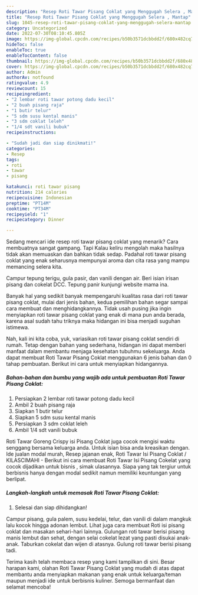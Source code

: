 ```yaml
---
description: "Resep Roti Tawar Pisang Coklat yang Menggugah Selera , Mantap"
title: "Resep Roti Tawar Pisang Coklat yang Menggugah Selera , Mantap"
slug: 1045-resep-roti-tawar-pisang-coklat-yang-menggugah-selera-mantap
category: Uncategorized
date: 2022-07-30T08:10:45.805Z
image: https://img-global.cpcdn.com/recipes/b50b3571dcbbdd2f/680x482cq70/roti-tawar-pisang-coklat-foto-resep-utama.jpg
hideToc: false
enableToc: true
enableTocContent: false
thumbnail: https://img-global.cpcdn.com/recipes/b50b3571dcbbdd2f/680x482cq70/roti-tawar-pisang-coklat-foto-resep-utama.jpg
cover: https://img-global.cpcdn.com/recipes/b50b3571dcbbdd2f/680x482cq70/roti-tawar-pisang-coklat-foto-resep-utama.jpg
author: Admin
authorAv: notfound
ratingvalue: 4.9
reviewcount: 15
recipeingredient:
- "2 lembar roti tawar potong dadu kecil"
- "2 buah pisang raja"
- "1 butir telur"
- "5 sdm susu kental manis"
- "3 sdm coklat leleh"
- "1/4 sdt vanili bubuk"
recipeinstructions:

- "Sudah jadi dan siap dinikmati!"
categories:
- Resep
tags:
- roti
- tawar
- pisang

katakunci: roti tawar pisang 
nutrition: 214 calories
recipecuisine: Indonesian
preptime: "PT14M"
cooktime: "PT34M"
recipeyield: "1"
recipecategory: Dinner

---
```



Sedang mencari ide resep roti tawar pisang coklat yang menarik? Cara membuatnya sangat gampang. Tapi Kalau keliru mengolah maka hasilnya tidak akan memuaskan dan bahkan tidak sedap. Padahal roti tawar pisang coklat yang enak seharusnya mempunyai aroma dan cita rasa yang mampu memancing selera kita.


Campur tepung terigu, gula pasir, dan vanili dengan air. Beri isian irisan pisang dan cokelat DCC. Tepung panir kunjungi website mama ina.

Banyak hal yang sedikit banyak mempengaruhi kualitas rasa dari roti tawar pisang coklat, mulai dari jenis bahan, kedua pemilihan bahan segar sampai cara membuat dan menghidangkannya. Tidak usah pusing jika ingin menyiapkan roti tawar pisang coklat yang enak di mana pun anda berada, karena asal sudah tahu triknya maka hidangan ini bisa menjadi suguhan istimewa.


Nah, kali ini kita coba, yuk, variasikan roti tawar pisang coklat sendiri di rumah. Tetap dengan bahan yang sederhana, hidangan ini dapat memberi manfaat dalam membantu menjaga kesehatan tubuhmu sekeluarga. Anda dapat membuat Roti Tawar Pisang Coklat menggunakan 6 jenis bahan dan 0 tahap pembuatan. Berikut ini cara untuk menyiapkan hidangannya.

<!--inarticleads1-->

##### Bahan-bahan dan bumbu yang wajib ada untuk pembuatan Roti Tawar Pisang Coklat:

1. Persiapkan 2 lembar roti tawar potong dadu kecil
1. Ambil 2 buah pisang raja
1. Siapkan 1 butir telur
1. Siapkan 5 sdm susu kental manis
1. Persiapkan 3 sdm coklat leleh
1. Ambil 1/4 sdt vanili bubuk


Roti Tawar Goreng Crispy isi Pisang Coklat juga cocok mengisi waktu senggang bersama keluarga anda. Untuk isian bisa anda kreasikan dengan. Ide jualan modal murah, Resep jajanan enak, Roti Tawar Isi Pisang Coklat / KILASCIMAHI - Berikut ini cara membuat Roti Tawar Isi Pisang Cokelat yang cocok dijadikan untuk bisnis , simak ulasannya. Siapa yang tak tergiur untuk berbisnis hanya dengan modal sedikit namun memiliki keuntungan yang berlipat. 

<!--inarticleads2-->

##### Langkah-langkah untuk memasak Roti Tawar Pisang Coklat:


1. Selesai dan siap dihidangkan!

Campur pisang, gula palem, susu kedelai, telur, dan vanili di dalam mangkuk lalu kocok hingga adonan lembut. Lihat juga cara membuat Roti isi pisang coklat dan masakan sehari-hari lainnya. Gulungan roti tawar berisi pisang manis lembut dan sehat, dengan selai cokelat lezat yang pasti disukai anak-anak. Taburkan cokelat dan wijen di atasnya. Gulung roti tawar berisi pisang tadi. 

Terima kasih telah membaca resep yang kami tampilkan di sini. Besar harapan kami, olahan Roti Tawar Pisang Coklat yang mudah di atas dapat membantu anda menyiapkan makanan yang enak untuk keluarga/teman maupun menjadi ide untuk berbisnis kuliner. Semoga bermanfaat dan selamat mencoba!
